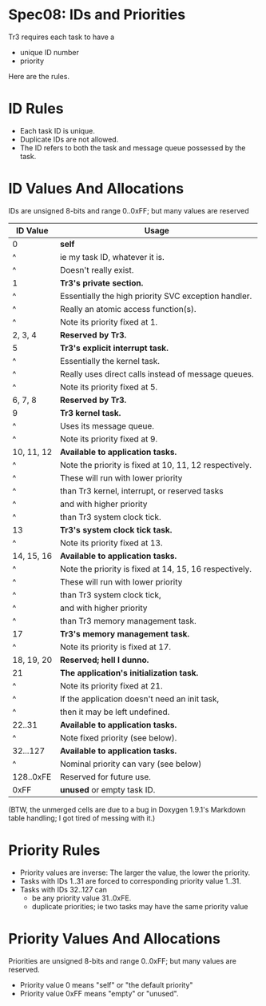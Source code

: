 # Spec08: IDs and Priorities

Tr3 requires each task to have a

* unique ID number
* priority

Here are the rules.

# ID Rules

* Each task ID is unique.
* Duplicate IDs are not allowed.
* The ID refers to both the task and message queue possessed by the task.

# ID Values And Allocations

IDs are unsigned 8-bits and range 0..0xFF; but many values are reserved

  ID Value     |  Usage
---------------|-----------------------------------------------------
0              | **self** 
^              | ie my task ID, whatever it is.
^              | Doesn't really exist.
1              | **Tr3's private section.**
^              | Essentially the high priority SVC exception handler.
^              | Really an atomic access function(s).
^              | Note its priority fixed at 1.
2, 3, 4        | **Reserved by Tr3.**
5              | **Tr3's explicit interrupt task.**
^              | Essentially the kernel task.
^              | Really uses direct calls instead of message queues.
^              | Note its priority fixed at 5.
6, 7, 8        | **Reserved by Tr3.**
9              | **Tr3 kernel task.**
^              | Uses its message queue.
^              | Note its priority fixed at 9.
10, 11, 12     | **Available to application tasks.**
^              | Note the priority is fixed at 10, 11, 12 respectively.
^              | These will run with lower priority 
^              | than Tr3 kernel, interrupt, or reserved tasks
^              | and with higher priority 
^              | than Tr3 system clock tick.
13             | **Tr3's system clock tick task.**
^              | Note its priority fixed at 13.
14, 15, 16     | **Available to application tasks.**
^              | Note the priority is fixed at 14, 15, 16 respectively.
^              | These will run with lower priority 
^              | than Tr3 system clock tick,
^              | and with higher priority 
^              | than Tr3 memory management task.
17             | **Tr3's memory management task.**
^              | Note its priority is fixed at 17.
18, 19, 20     | **Reserved; hell I dunno.**
21             | **The application's initialization task.**
^              | Note its priority fixed at 21.
^              | If the application doesn't need an init task,
^              | then it may be left undefined.
22..31         | **Available to application tasks.**
^              | Note fixed priority (see below).
32...127       | **Available to application tasks.**
^              | Nominal priority can vary (see below)
128..0xFE      | Reserved for future use.
0xFF           | **unused** or empty task ID.

(BTW, the unmerged cells are due to a bug in Doxygen 1.9.1's Markdown table 
handling; I got tired of messing with it.)

# Priority Rules

* Priority values are inverse: The larger the value, the lower the priority.
* Tasks with IDs 1..31 are forced to corresponding priority value 1..31.
* Tasks with IDs 32..127 can 
  * be any priority value 31..0xFE.
  * duplicate priorities; ie two tasks may have the same priority value

# Priority Values And Allocations

Priorities are unsigned 8-bits and range 0..0xFF; but many values are reserved.

* Priority value 0 means "self" or "the default priority"
* Priority value 0xFF means "empty" or "unused".
